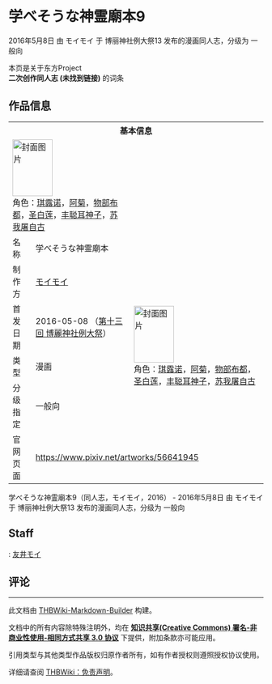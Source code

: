 # 学べそうな神霊廟本9

<!-- source html: G:\repos\THBWiki-Markdown-Builder\THBWikiMarkdown\Temp\main\9\95\ns0%3A%E5%AD%A6%E3%81%B9%E3%81%9D%E3%81%86%E3%81%AA%E7%A5%9E%E9%9C%8A%E5%BB%9F%E6%9C%AC9.html -->

2016年5月8日 由 モイモイ 于 博丽神社例大祭13 发布的漫画同人志，分级为 一般向

本页是关于东方Project  
 **二次创作同人志 (未找到链接)** 的词条

## 作品信息

<table><tbody><tr><th colspan="3">基本信息</th></tr><tr><td class="cover-artwork-mobile" colspan="2"><a href="./文件-学べそうな神霊廟本9封面.jpg.md" class="image" title="封面图片"><img alt="封面图片" src="https://upload.thwiki.cc/thumb/d/dd/%E5%AD%A6%E3%81%B9%E3%81%9D%E3%81%86%E3%81%AA%E7%A5%9E%E9%9C%8A%E5%BB%9F%E6%9C%AC9%E5%B0%81%E9%9D%A2.jpg/79px-%E5%AD%A6%E3%81%B9%E3%81%9D%E3%81%86%E3%81%AA%E7%A5%9E%E9%9C%8A%E5%BB%9F%E6%9C%AC9%E5%B0%81%E9%9D%A2.jpg" decoding="async" loading="lazy" width="79" height="112" srcset="https://upload.thwiki.cc/thumb/d/dd/%E5%AD%A6%E3%81%B9%E3%81%9D%E3%81%86%E3%81%AA%E7%A5%9E%E9%9C%8A%E5%BB%9F%E6%9C%AC9%E5%B0%81%E9%9D%A2.jpg/119px-%E5%AD%A6%E3%81%B9%E3%81%9D%E3%81%86%E3%81%AA%E7%A5%9E%E9%9C%8A%E5%BB%9F%E6%9C%AC9%E5%B0%81%E9%9D%A2.jpg 1.5x, https://upload.thwiki.cc/thumb/d/dd/%E5%AD%A6%E3%81%B9%E3%81%9D%E3%81%86%E3%81%AA%E7%A5%9E%E9%9C%8A%E5%BB%9F%E6%9C%AC9%E5%B0%81%E9%9D%A2.jpg/159px-%E5%AD%A6%E3%81%B9%E3%81%9D%E3%81%86%E3%81%AA%E7%A5%9E%E9%9C%8A%E5%BB%9F%E6%9C%AC9%E5%B0%81%E9%9D%A2.jpg 2x" data-file-width="340" data-file-height="480"></a><div class="cover-char">角色：<a href="./琪露诺.md" title="琪露诺">琪露诺</a>，<a href="/index.php?title=%E9%98%BF%E8%8F%8A&amp;action=edit&amp;redlink=1" class="new" title="阿菊（页面不存在）">阿菊</a>，<a href="./物部布都.md" title="物部布都">物部布都</a>，<a href="./圣白莲.md" title="圣白莲">圣白莲</a>，<a href="./丰聪耳神子.md" title="丰聪耳神子">丰聪耳神子</a>，<a href="./苏我屠自古.md" title="苏我屠自古">苏我屠自古</a></div></td>
</tr><tr><td class="label">名称</td><td colspan="2"> 学べそうな神霊廟本 </td></tr><tr><td class="label">制作方</td><td><a href="./モイモイ.md" title="モイモイ">モイモイ</a></td><td class="cover-artwork" rowspan="4" style="min-width:112px;"><a href="./文件-学べそうな神霊廟本9封面.jpg.md" class="image" title="封面图片"><img alt="封面图片" src="https://upload.thwiki.cc/thumb/d/dd/%E5%AD%A6%E3%81%B9%E3%81%9D%E3%81%86%E3%81%AA%E7%A5%9E%E9%9C%8A%E5%BB%9F%E6%9C%AC9%E5%B0%81%E9%9D%A2.jpg/79px-%E5%AD%A6%E3%81%B9%E3%81%9D%E3%81%86%E3%81%AA%E7%A5%9E%E9%9C%8A%E5%BB%9F%E6%9C%AC9%E5%B0%81%E9%9D%A2.jpg" decoding="async" loading="lazy" width="79" height="112" srcset="https://upload.thwiki.cc/thumb/d/dd/%E5%AD%A6%E3%81%B9%E3%81%9D%E3%81%86%E3%81%AA%E7%A5%9E%E9%9C%8A%E5%BB%9F%E6%9C%AC9%E5%B0%81%E9%9D%A2.jpg/119px-%E5%AD%A6%E3%81%B9%E3%81%9D%E3%81%86%E3%81%AA%E7%A5%9E%E9%9C%8A%E5%BB%9F%E6%9C%AC9%E5%B0%81%E9%9D%A2.jpg 1.5x, https://upload.thwiki.cc/thumb/d/dd/%E5%AD%A6%E3%81%B9%E3%81%9D%E3%81%86%E3%81%AA%E7%A5%9E%E9%9C%8A%E5%BB%9F%E6%9C%AC9%E5%B0%81%E9%9D%A2.jpg/159px-%E5%AD%A6%E3%81%B9%E3%81%9D%E3%81%86%E3%81%AA%E7%A5%9E%E9%9C%8A%E5%BB%9F%E6%9C%AC9%E5%B0%81%E9%9D%A2.jpg 2x" data-file-width="340" data-file-height="480"></a><div class="cover-char">角色：<a href="./琪露诺.md" title="琪露诺">琪露诺</a>，<a href="/index.php?title=%E9%98%BF%E8%8F%8A&amp;action=edit&amp;redlink=1" class="new" title="阿菊（页面不存在）">阿菊</a>，<a href="./物部布都.md" title="物部布都">物部布都</a>，<a href="./圣白莲.md" title="圣白莲">圣白莲</a>，<a href="./丰聪耳神子.md" title="丰聪耳神子">丰聪耳神子</a>，<a href="./苏我屠自古.md" title="苏我屠自古">苏我屠自古</a></div></td>
</tr><tr><td class="label">首发日期</td><td>2016-05-08&#160;（<a href="/展会作品列表?e=%E5%8D%9A%E4%B8%BD%E7%A5%9E%E7%A4%BE%E4%BE%8B%E5%A4%A7%E7%A5%AD%2313">第十三回 博麗神社例大祭</a>）</td></tr><tr><td class="label">类型</td><td>漫画</td></tr><tr><td class="label">分级指定</td><td>一般向</td></tr>
<tr><td class="label">官网页面</td><td colspan="2"><a rel="nofollow" class="external free" href="https://www.pixiv.net/artworks/56641945">https://www.pixiv.net/artworks/56641945</a></td></tr></tbody></table>

学べそうな神霊廟本9（同人志，モイモイ，2016） - 2016年5月8日 由 モイモイ 于 博丽神社例大祭13 发布的漫画同人志，分级为 一般向

## Staff
: [友井モイ](./友井モイ.md)


## 评论




---

此文档由 [THBWiki-Markdown-Builder](https://github.com/Delsin-Yu/THBWiki-Markdown-Builder) 构建。

文档中的所有内容除特殊注明外，均在 [**知识共享(Creative Commons) 署名-非商业性使用-相同方式共享 3.0 协议**](https://creativecommons.org/licenses/by-sa/3.0/deed.zh-hans) 下提供，附加条款亦可能应用。

引用类型与其他类型作品版权归原作者所有，如有作者授权则遵照授权协议使用。

详细请查阅 [THBWiki：免责声明](https://thbwiki.cc/THBWiki:%E5%85%8D%E8%B4%A3%E5%A3%B0%E6%98%8E)。

